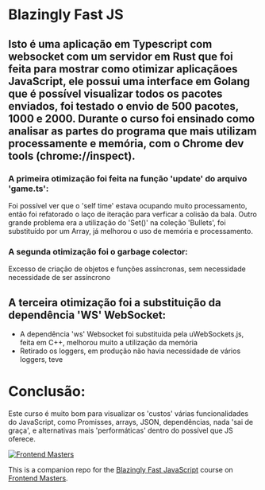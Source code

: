 # Blazingly Fast JS

Isto é uma aplicação em Typescript com websocket com um servidor em Rust que foi feita para mostrar como otimizar aplicaçãoes JavaScript, ele possui uma interface em Golang que é possível visualizar todos os pacotes enviados, foi testado o envio de 500 pacotes, 1000 e 2000. Durante o curso foi ensinado como analisar as partes do programa que mais utilizam processamente e memória, com o Chrome dev tools (chrome://inspect).
---
### A primeira otimização foi feita na função 'update' do arquivo 'game.ts':
Foi possível ver que o 'self time' estava ocupando muito processamento, então foi refatorado o laço de iteração para verficar a colisão da bala. Outro grande problema era a utilização do 'Set()' na coleção 'Bullets', foi substituído por um Array, já melhorou o uso de memória e processamento.

### A segunda otimização foi o garbage colector: 
Excesso de criação de objetos e funções assíncronas, sem necessidade necessidade de ser assíncrono

## A terceira otimização foi a substituição da dependência 'WS' WebSocket:
 - A dependência 'ws' Websocket foi substituida pela uWebSockets.js, feita em C++, melhorou muito a utilização da memória
 - Retirado os loggers, em produção não havia necessidade de vários loggers, teve 

# Conclusão:
Este curso é muito bom para visualizar os 'custos' várias funcionalidades do JavaScript, como Promisses, arrays, JSON, dependências, nada 'sai de graça', e alternativas mais 'performáticas' dentro do possível que JS oferece.

[![Frontend Masters](https://static.frontendmasters.com/assets/brand/logos/full.png)][fem]

This is a companion repo for the [Blazingly Fast JavaScript][course] course on [Frontend Masters][fem].

[fem]: https://frontendmasters.com
[course]: https://frontendmasters.com/courses/blazingly-fast-js/
[site]: https://theprimeagen.github.io/fem-jsperf
